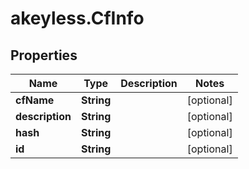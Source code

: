 # akeyless.CfInfo

## Properties

Name | Type | Description | Notes
------------ | ------------- | ------------- | -------------
**cfName** | **String** |  | [optional] 
**description** | **String** |  | [optional] 
**hash** | **String** |  | [optional] 
**id** | **String** |  | [optional] 


